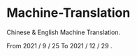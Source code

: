 # Machine-Translation
Chinese &amp; English Machine Translation.

From 2021 / 9 / 25 To 2021 / 12 / 29 .

